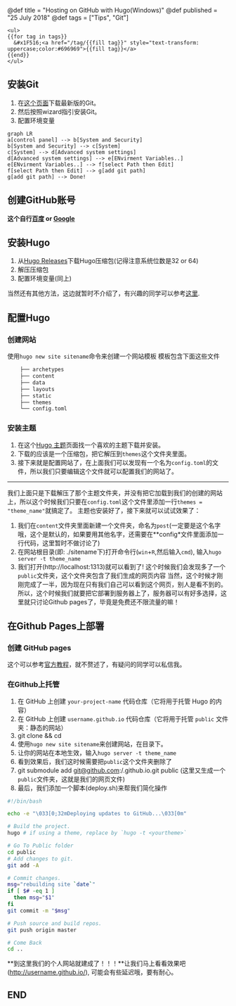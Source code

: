 @def title = "Hosting on GitHub with Hugo(Windows)"
@def published = "25 July 2018"
@def tags = ["Tips", "Git"]

~~~
<ul>
{{for tag in tags}}
  &#x1F516;<a href="/tag/{{fill tag}}" style="text-transform: uppercase;color:#696969">{{fill tag}}</a>
{{end}}
</ul>
~~~

## 安装Git

1. 在[这个页面](https://git-scm.com/downloads)下载最新版的Git。
2. 然后按照wizard指引安装Git。
3. 配置环境变量

```mermaid
graph LR
a[control panel] --> b[System and Security]
b[System and Security] --> c[System]
c[System] --> d[Advanced system settings]
d[Advanced system settings] --> e[ENvirment Variables..]
e[ENvirment Variables..] --> f[select Path then Edit]
f[select Path then Edit] --> g[add git path]
g[add git path] --> Done!
```

## 创建GitHub账号

**这个自行[百度](http://www.baidu.com/) or [Google](https://www.google.com/)**

## 安装Hugo

1. 从[Hugo Releases](https://github.com/gohugoio/hugo/releases)下载Hugo压缩包(记得注意系统位数是32 or 64)
2. 解压压缩包
3. 配置环境变量(同上)

当然还有其他方法，这边就暂时不介绍了，有兴趣的同学可以参考[这里](https://gohugo.io/getting-started/installing/).

## 配置Hugo

### 创建网站

使用`hugo new site sitename`命令来创建一个网站模板
模板包含下面这些文件

```bash
    ├── archetypes
    ├── content
    ├── data
    ├── layouts
    ├── static
    ├── themes
    └── config.toml
```

### 安装主题

1. 在这个[Hugo 主题](https://themes.gohugo.io/)页面找一个喜欢的主题下载并安装。
2. 下载的应该是一个压缩包，把它解压到`themes`这个文件夹里面。
3. 接下来就是配置网站了，在上面我们可以发现有一个名为`config.toml`的文件，所以我们只要编辑这个文件就可以配置我们的网站了。

------

我们上面只是下载解压了那个主题文件夹，并没有把它加载到我们的创建的网站上，所以这个时候我们只要在`config.toml`这个文件里添加一行`themes = "theme_name"`就搞定了。
主题也安装好了，接下来就可以试试效果了：

1. 我们在`content`文件夹里面新建一个文件夹，命名为`post`(一定要是这个名字哦，这个是默认的，如果要用其他名字，还需要在**config*文件里面添加一行代码，这里暂时不做讨论了)
2. 在网站根目录(即: ./sitename下)打开命令行(`win`+`R`,然后输入`cmd`), 输入`hugo server -t theme_name`
3. 我们打开(http://localhost:1313)就可以看到了! 这个时候我们会发现多了一个`public`文件夹，这个文件夹包含了我们生成的网页内容
当然，这个时候才刚刚完成了一半，因为现在只有我们自己可以看到这个网页，别人是看不到的。所以，这个时候我们就要把它部署到服务器上了，服务器可以有好多选择，这里就只讨论Github pages了，毕竟是免费还不限流量的嘛！

## 在Github Pages上部署

### 创建 GitHub pages

这个可以参考[官方教程](https://pages.github.com/)，就不赘述了，有疑问的同学可以私信我。

### 在Github上托管

1. 在 GitHub 上创建 `your-project-name` 代码仓库（它将用于托管 Hugo 的内容）
2. 在 GitHub 上创建 `username.github.io` 代码仓库（它将用于托管 `public` 文件夹：静态的网站）
3. git clone <your-project-name-url> && cd <your-project-name>
4. 使用`hugo new site sitename`来创建网站，在<your-project-name>目录下。
5. 让你的网站在本地生效，输入`hugo server -t theme_name`
6. 看到效果后，我们这时候需要把`public`这个文件夹删除了
7. git submodule add git@github.com:<username>/<username>.github.io.git public (这里又生成一个`public`文件夹，这就是我们的网页文件)
8. 最后，我们添加一个脚本(deploy.sh)来帮我们简化操作


```bash
#!/bin/bash

echo -e "\033[0;32mDeploying updates to GitHub...\033[0m"

# Build the project.
hugo # if using a theme, replace by `hugo -t <yourtheme>`

# Go To Public folder
cd public
# Add changes to git.
git add -A

# Commit changes.
msg="rebuilding site `date`"
if [ $# -eq 1 ]
  then msg="$1"
fi
git commit -m "$msg"

# Push source and build repos.
git push origin master

# Come Back
cd ..
```


**到这里我们的个人网站就建成了！！！**让我们马上看看效果吧(http://username.github.io/), 可能会有些延迟哦，要有耐心。

## END
